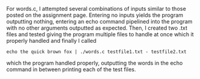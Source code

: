For words.c, I attempted several combinations of inputs similar to those posted on the assignment page. Entering no inputs yields the program outputting nothing, entering an echo command pipelined into the program with no other arguments outputted as expected. Then, I created two .txt files and tested giving the program multiple files to handle at once which it properly handled and finally I called 

```` echo the quick brown fox | ./words.c testfile1.txt - testfile2.txt ````

which the program handled properly, outputting the words in the echo command in between printing each of the test files. 
